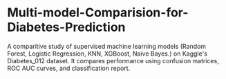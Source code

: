 # Multi-model-Comparision-for-Diabetes-Prediction
A comparitive study of supervised machine learning models (Random Forest, Logistic Regression, KNN, XGBoost, Naive Bayes.) on Kaggle's Diabetes_012 dataset. It compares performance using confusion matrices, ROC AUC curves, and classification report.

